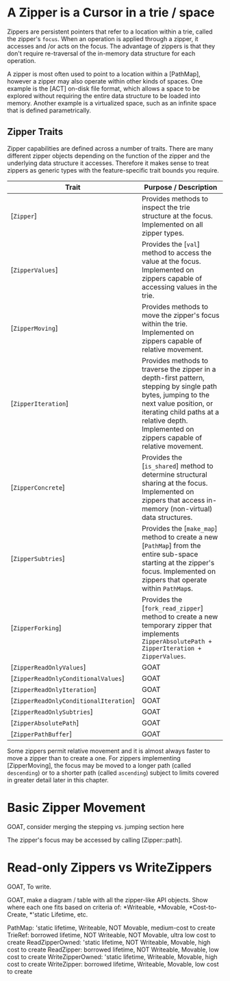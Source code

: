 # A Zipper is a Cursor in a trie / space

Zippers are persistent pointers that refer to a location within a trie, called the zipper's `focus`.  When an operation is applied through a zipper, it accesses and /or acts on the focus.  The advantage of zippers is that they don't require re-traversal of the in-memory data structure for each operation.

A zipper is most often used to point to a location within a [PathMap], however a zipper may also operate within other kinds of spaces.  One example is the [ACT] on-disk file format, which allows a space to be explored without requiring the entire data structure to be loaded into memory.  Another example is a virtualized space, such as an infinite space that is defined parametrically.

## Zipper Traits

Zipper capabilities are defined across a number of traits.  There are many different zipper objects depending on the function of the zipper and the underlying data structure it accesses.  Therefore it makes sense to treat zippers as generic types with the feature-specific trait bounds you require.

| Trait            | Purpose / Description                                                                  |
|------------------|----------------------------------------------------------------------------------------|
| [`Zipper`]         | Provides methods to inspect the trie structure at the focus. Implemented on all zipper types.           |
| [`ZipperValues`]   | Provides the [`val`] method to access the value at the focus.  Implemented on zippers capable of accessing values in the trie.    |
| [`ZipperMoving`]   | Provides methods to move the zipper's focus within the trie. Implemented on zippers capable of relative movement.  |
| [`ZipperIteration`]   | Provides methods to traverse the zipper in a depth-first pattern, stepping by single path bytes, jumping to the next value position, or iterating child paths at a relative depth. Implemented on zippers capable of relative movement. |
| [`ZipperConcrete`]   | Provides the [`is_shared`] method to determine structural sharing at the focus.  Implemented on zippers that access in-memory (non-virtual) data structures.  |
| [`ZipperSubtries`]   | Provides the [`make_map`] method to create a new [`PathMap`] from the entire sub-space starting at the zipper's focus.  Implemented on zippers that operate within `PathMap`s. |
| [`ZipperForking`]   | Provides the [`fork_read_zipper`] method to create a new temporary zipper that implements `ZipperAbsolutePath + ZipperIteration + ZipperValues`. |
| [`ZipperReadOnlyValues`]   | GOAT  |
| [`ZipperReadOnlyConditionalValues`]   | GOAT  |
| [`ZipperReadOnlyIteration`]   | GOAT  |
| [`ZipperReadOnlyConditionalIteration`]   | GOAT  |
| [`ZipperReadOnlySubtries`]   | GOAT  |
| [`ZipperAbsolutePath`]   | GOAT  |
| [`ZipperPathBuffer`]   | GOAT  |





Some zippers permit relative movement and it is almost always faster to move a zipper than to create a one.  For zippers implementing [ZipperMoving], the focus may be moved to a longer path (called `descending`) or to a shorter path (called `ascending`) subject to limits covered in greater detail later in this chapter.

# Basic Zipper Movement

GOAT, consider merging the stepping vs. jumping section here


The zipper's focus may be accessed by calling [Zipper::path].

# Read-only Zippers vs WriteZippers

GOAT, To write.


GOAT, make a diagram / table with all the zipper-like API objects.  Show where each one fits based on criteria of: *Writeable, *Movable, *Cost-to-Create, *'static Lifetime, etc.

PathMap: 'static lifetime, Writeable, NOT Movable, medium-cost to create
TrieRef: borrowed lifetime, NOT Writeable, NOT Movable, ultra low cost to create
ReadZipperOwned: 'static lifetime, NOT Writeable, Movable, high cost to create
ReadZipper: borrowed lifetime, NOT Writeable, Movable, low cost to create
WriteZipperOwned: 'static lifetime, Writeable, Movable, high cost to create
WriteZipper: borrowed lifetime, Writeable, Movable, low cost to create


